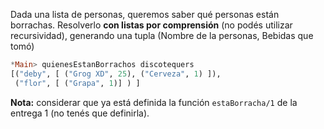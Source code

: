 Dada una lista de personas, queremos saber qué personas están borrachas. Resolverlo **con listas por comprensión** (no podés utilizar recursividad), generando una tupla (Nombre de la personas, Bebidas que tomó)

``` haskell
*Main> quienesEstanBorrachos discotequers
[("deby", [ ("Grog XD", 25), ("Cerveza", 1) ]), 
 ("flor", [ ("Grapa", 1)] ) ]
```

 **Nota:** considerar que ya está definida la función `estaBorracha/1` de la entrega 1 (no tenés que definirla).